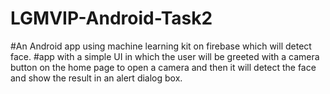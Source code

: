 # LGMVIP-Android-Task2
#An Android app using machine learning kit on firebase which will detect face.
#app with a simple UI in which the user will be greeted with a camera button on the
home page to open a camera and then it will detect the face and show the result in an alert dialog box.
